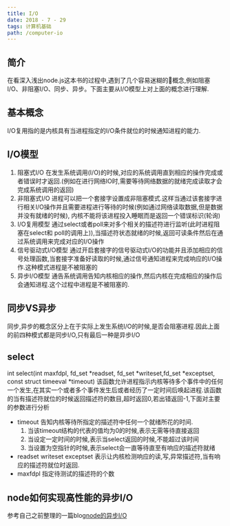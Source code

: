 ```yaml
---
title: I/O 
date: 2018 - 7 - 29  
tags: 计算机基础
path: /computer-io
---
```


## 简介  
  在看深入浅出node.js这本书的过程中,遇到了几个容易迷糊的概念,例如阻塞I/O、非阻塞I/O、同步、异步。下面主要从I/O模型上对上面的概念进行理解.
## 基本概念
  I/O复用指的是内核具有当进程指定的I/O条件就位的时候通知进程的能力.
## I/O模型
  1. 阻塞式I/O 在发生系统调用(I/O)的时候,对应的系统调用直到相应的操作完成或者错误时才返回.(例如在进行网络IO时,需要等待网络数据的就绪完成读取才会完成系统调用的返回)
  2. 非阻塞式I/O 进程可以把一个套接字设置成非阻塞模式.这样当通过该套接字进行相关I/O操作并且需要进程进行等待的时候(例如通过网络读取数据,但是数据并没有就绪的时候), 内核不能将该进程投入睡眠而是返回一个错误标识(轮询)
  3. I/O复用模型 通过select或者poll来对多个相关的描述符进行监听(此时进程阻塞在select和 poll的调用上)),当描述符状态就绪的时候,返回可读条件然后在通过系统调用来完成对应的I/O操作
  4. 信号驱动式I/O模型 通过开启套接字的信号驱动式I/O的功能并且添加相应的信号处理函数,当套接字准备好读取的时候,通过信号通知进程来完成响应的I/O操作.这种模式进程是不被阻塞的
  5. 异步I/O模型  通告系统调用告知内核相应的操作,然后内核在完成相应的操作后会通知进程.这个过程中进程是不被阻塞的.

## 同步VS异步
  同步,异步的概念区分上在于实际上发生系统I/O的时候,是否会阻塞进程.因此上面的前四种模式都是同步I/O,只有最后一种是异步I/O

## select
  int select(int maxfdpl, fd_set *readset, fd_set *writeset,fd_set *exceptset, const struct timeeval *timeout) 该函数允许进程指示内核等待多个事件中的任何一个发生,在其实一个或者多个事件发生后或者经历了一定时间后唤起进程.该函数的当有描述符就位的时候返回描述符的数目,超时返回0,若出错返回-1,下面对主要的参数进行分析
  * timeout 告知内核等待所指定的描述符中任何一个就绪所花的时间.
     1. 当该timeout结构的代表的值均为0的时候,表示无需等待直接返回
     2. 当设定一定时间的时候,表示当select返回的时候,不能超过该时间
     3. 当设置为空指针的时候,表示select会一直等待直至有响应的描述符就绪
  * readset writeset  exceptset  表示让内核检测响应的读,写,异常描述符,当有响应的描述符就位时返回.
  * maxfdpl 指定待测试的描述符的个数

## node如何实现高性能的异步I/O
  参考自己之前整理的一篇blog[node的异步I/O](https://www.cnblogs.com/tiantianwaigong/p/6234961.html)
